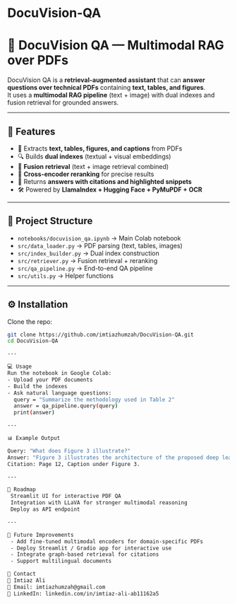 # DocuVision-QA
# 📘 DocuVision QA — Multimodal RAG over PDFs

DocuVision QA is a **retrieval-augmented assistant** that can **answer questions over technical PDFs** containing **text, tables, and figures**.  
It uses a **multimodal RAG pipeline** (text + image) with dual indexes and fusion retrieval for grounded answers.

---

## 🚀 Features
- 📑 Extracts **text, tables, figures, and captions** from PDFs
- 🔍 Builds **dual indexes** (textual + visual embeddings)
- 🔗 **Fusion retrieval** (text + image retrieval combined)
- 🧠 **Cross-encoder reranking** for precise results
- 📌 Returns **answers with citations and highlighted snippets**
- 🛠 Powered by **LlamaIndex + Hugging Face + PyMuPDF + OCR**

---

## 📂 Project Structure
- `notebooks/docuvision_qa.ipynb` → Main Colab notebook
- `src/data_loader.py` → PDF parsing (text, tables, images)
- `src/index_builder.py` → Dual index construction
- `src/retriever.py` → Fusion retrieval + reranking
- `src/qa_pipeline.py` → End-to-end QA pipeline
- `src/utils.py` → Helper functions

---

## ⚙️ Installation
Clone the repo:
```bash
git clone https://github.com/imtiazhumzah/DocuVision-QA.git
cd DocuVision-QA

---

💻 Usage
Run the notebook in Google Colab:
- Upload your PDF documents
- Build the indexes
- Ask natural language questions:
  query = "Summarize the methodology used in Table 2"
  answer = qa_pipeline.query(query)
  print(answer)

---

📊 Example Output

Query: "What does Figure 3 illustrate?"
Answer: "Figure 3 illustrates the architecture of the proposed deep learning model, showing the convolutional and pooling layers."
Citation: Page 12, Caption under Figure 3.

---

🔮 Roadmap
 Streamlit UI for interactive PDF QA
 Integration with LLaVA for stronger multimodal reasoning
 Deploy as API endpoint

---

🌟 Future Improvements
 - Add fine-tuned multimodal encoders for domain-specific PDFs
 - Deploy Streamlit / Gradio app for interactive use
 - Integrate graph-based retrieval for citations
 - Support multilingual documents

📧 Contact
👤 Imtiaz Ali
📩 Email: imtiazhumzah@gmail.com
🔗 LinkedIn: linkedin.com/in/imtiaz-ali-ab11162a5

